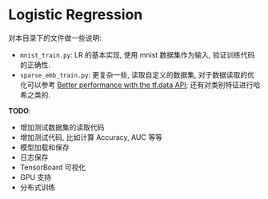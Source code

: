 # Logistic Regression

对本目录下的文件做一些说明:

+ `mnist_train.py`: LR 的基本实现, 使用 mnist 数据集作为输入, 验证训练代码的正确性.
+ `sparse_emb_train.py`: 更复杂一些, 读取自定义的数据集, 对于数据读取的优化可以参考 [Better performance with the tf.data API](https://www.tensorflow.org/guide/data_performance);
还有对类别特征进行哈希之类的.



**TODO**:

+ 增加测试数据集的读取代码
+ 增加测试代码, 比如计算 Accuracy, AUC 等等
+ 模型加载和保存
+ 日志保存
+ TensorBoard 可视化
+ GPU 支持
+ 分布式训练
